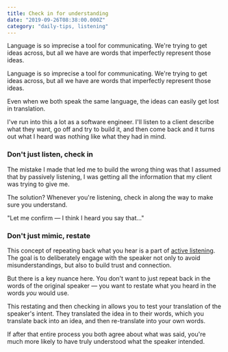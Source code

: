 ```yaml
---
title: Check in for understanding
date: "2019-09-26T08:38:00.000Z"
category: "daily-tips, listening"
---
```


Language is so imprecise a tool for communicating. We're trying to get ideas across, but all we have are words that imperfectly represent those ideas.

<!-- more -->

Language is so imprecise a tool for communicating. We're trying to get ideas across, but all we have are words that imperfectly represent those ideas.

Even when we both speak the same language, the ideas can easily get lost in translation.

I've run into this a lot as a software engineer. I'll listen to a client describe what they want, go off and try to build it, and then come back and it turns out what I heard was nothing like what they had in mind.

### Don't just listen, check in

The mistake I made that led me to build the wrong thing was that I assumed that by passively listening, I was getting all the information that my client was trying to give me.

The solution? Whenever you're listening, check in along the way to make sure you understand.

"Let me confirm &mdash; I think I heard you say that..."

### Don't just mimic, restate

This concept of repeating back what you hear is a part of [active listening](https://en.wikipedia.org/wiki/Active_listening). The goal is to deliberately engage with the speaker not only to avoid misunderstandings, but also to build trust and connection.

But there is a key nuance here. You don't want to just repeat back in the words of the original speaker &mdash; you want to restate what you heard in the words _you_ would use.

This restating and then checking in allows you to test your translation of the speaker's intent. They translated the idea in to their words, which you translate back into an idea, and then re-translate into your own words.

If after that entire process you both agree about what was said, you're much more likely to have truly understood what the speaker intended.
